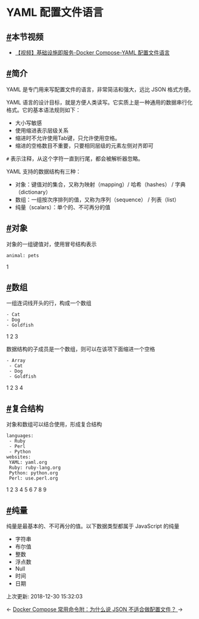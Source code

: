 # YAML 配置文件语言

## [#](https://funtl.com/zh/docker-compose/YAML-配置文件语言.html#本节视频)本节视频

- [【视频】基础设施即服务-Docker Compose-YAML 配置文件语言](https://www.bilibili.com/video/av27548295)

## [#](https://funtl.com/zh/docker-compose/YAML-配置文件语言.html#简介)简介

YAML 是专门用来写配置文件的语言，非常简洁和强大，远比 JSON 格式方便。

YAML 语言的设计目标，就是方便人类读写。它实质上是一种通用的数据串行化格式。它的基本语法规则如下：

- 大小写敏感
- 使用缩进表示层级关系
- 缩进时不允许使用Tab键，只允许使用空格。
- 缩进的空格数目不重要，只要相同层级的元素左侧对齐即可

`#` 表示注释，从这个字符一直到行尾，都会被解析器忽略。

YAML 支持的数据结构有三种：

- 对象：键值对的集合，又称为映射（mapping）/ 哈希（hashes） / 字典（dictionary）
- 数组：一组按次序排列的值，又称为序列（sequence） / 列表（list）
- 纯量（scalars）：单个的、不可再分的值

## [#](https://funtl.com/zh/docker-compose/YAML-配置文件语言.html#对象)对象

对象的一组键值对，使用冒号结构表示

```text
animal: pets
```

1

## [#](https://funtl.com/zh/docker-compose/YAML-配置文件语言.html#数组)数组

一组连词线开头的行，构成一个数组

```text
- Cat
- Dog
- Goldfish
```

1
2
3

数据结构的子成员是一个数组，则可以在该项下面缩进一个空格

```text
- Array
 - Cat
 - Dog
 - Goldfish
```

1
2
3
4

## [#](https://funtl.com/zh/docker-compose/YAML-配置文件语言.html#复合结构)复合结构

对象和数组可以结合使用，形成复合结构

```text
languages:
 - Ruby
 - Perl
 - Python 
websites:
 YAML: yaml.org 
 Ruby: ruby-lang.org 
 Python: python.org 
 Perl: use.perl.org 
```

1
2
3
4
5
6
7
8
9

## [#](https://funtl.com/zh/docker-compose/YAML-配置文件语言.html#纯量)纯量

纯量是最基本的、不可再分的值。以下数据类型都属于 JavaScript 的纯量

- 字符串
- 布尔值
- 整数
- 浮点数
- Null
- 时间
- 日期

上次更新: 2018-12-30 15:32:03

← [Docker Compose 常用命令](https://funtl.com/zh/docker-compose/Docker-Compose-常用命令.html)[附：为什么说 JSON 不适合做配置文件？ ](https://funtl.com/zh/docker-compose/为什么说-JSON-不适合做配置文件.html)→